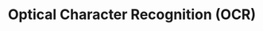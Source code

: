 ---
title: "Optical Character Recognition (OCR)"
meta_title: "Kurdish OCR Research - Optical Character Recognition for Historical Manuscripts"
description: "Advanced OCR technology for Kurdish historical documents and modern texts using deep learning approaches."
draft: false
---